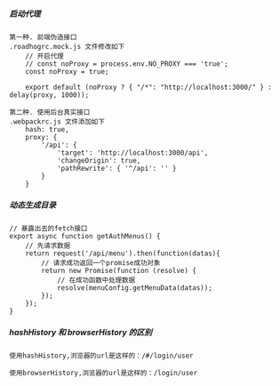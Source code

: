 ##### 启动代理

    第一种. 前端伪造接口
    .roadhogrc.mock.js 文件修改如下
        // 开启代理
        // const noProxy = process.env.NO_PROXY === 'true';
        const noProxy = true;
        
        export default (noProxy ? { "/*": "http://localhost:3000/" } : delay(proxy, 1000));
        
    第二种. 使用后台真实接口
    .webpackrc.js 文件添加如下
        hash: true,
        proxy: {
            '/api': {
                'target': 'http://localhost:3000/api',
                'changeOrigin': true,
                'pathRewrite': { '^/api': '' }
            }
        }
        
##### 动态生成目录
    // 暴露出去的fetch接口
    export async function getAuthMenus() {
        // 先请求数据  
    	return request('/api/menu').then(function(datas){
    	    // 请求成功返回一个promise成功对象
    		return new Promise(function (resolve) {
    		    // 在成功函数中处理数据
    			resolve(menuConfig.getMenuData(datas));
    		});
    	});
    }
    
##### hashHistory 和 browserHistory 的区别
    使用hashHistory,浏览器的url是这样的：/#/login/user

    使用browserHistory,浏览器的url是这样的：/login/user